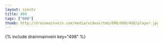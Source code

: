 ```yaml
--- 
layout: sieutv
title: 498
tags: ["000"]
thumb: http://drainmainvein.com/media/videos/tmb/000/000/498/player.jpg
---
```

{% include drainmainvein key="498" %} 

